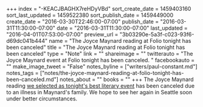 +++
index = "-KEACJBAGHX7reHDyVBd"
sort_create_date = 1459403160
sort_last_updated = 1459522380
sort_publish_date = 1459449000
create_date = "2016-03-30T22:46:00-07:00"
publish_date = "2016-03-31T11:30:00-07:00"
date = "2016-03-31T11:30:00-07:00"
last_updated = "2016-04-01T07:53:00-07:00"
preview_url = "3b03290e-5a3f-c023-93f6-d69dc041b444"
name = "The Joyce Maynard reading at Folio tonight has been canceled"
title = "The Joyce Maynard reading at Folio tonight has been canceled"
type = "Note"
link = ""
shareimage = ""
twitterauto = "The Joyce Maynard event at Folio tonight has been canceled. "
facebookauto = ""
make_image_tweet = "False"
notes_byline = ["writers/paul-constant.md"]
notes_tags = ["notes/the-joyce-maynard-reading-at-folio-tonight-has-been-canceled.md"]
notes_about = ""
books = ""
+++
The Joyce Maynard reading [we selected as tonight's best literary event](http://seattlereviewofbooks.com/notes/2016/03/30/your-week-in-readings-the-best-literary-events-from-march-30th-april-5th/) has been canceled due to an illness in Maynard's family. We hope to see her again in Seattle soon under better circumstances.